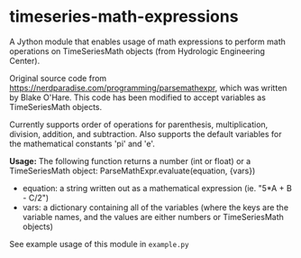 # timeseries-math-expressions
A Jython module that enables usage of math expressions to perform math operations on TimeSeriesMath objects (from Hydrologic Engineering Center).

Original source code from https://nerdparadise.com/programming/parsemathexpr, which was written by Blake O'Hare. This code has been modified to accept variables as TimeSeriesMath objects.

Currently supports order of operations for parenthesis, multiplication, division, addition, and subtraction. Also supports the default variables for the mathematical constants 'pi' and 'e'.

**Usage:**
The following function returns a number (int or float) or a TimeSeriesMath object:
ParseMathExpr.evaluate(equation, {vars})
  - equation: a string written out as a mathematical expression (ie. "5*A + B - C/2")
  - vars: a dictionary containing all of the variables (where the keys are the variable names, and the values are either numbers or TimeSeriesMath objects)

See example usage of this module in `example.py`
